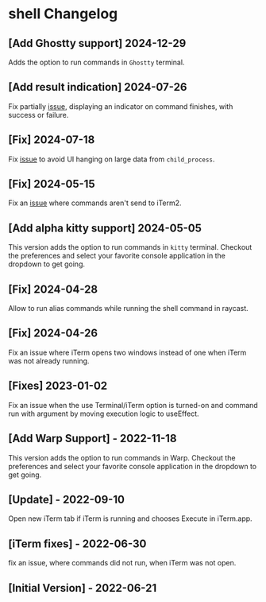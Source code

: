 # shell Changelog

## [Add Ghostty support] 2024-12-29

Adds the option to run commands in `Ghostty` terminal.

## [Add result indication] 2024-07-26
Fix partially [issue](https://github.com/raycast/extensions/issues/13496), displaying an indicator on command finishes, with success or failure.

## [Fix] 2024-07-18
Fix [issue](https://github.com/raycast/extensions/issues/13015) to avoid UI hanging on large data from `child_process`. 

## [Fix] 2024-05-15
Fix an [issue](https://github.com/raycast/extensions/issues/12350) where commands aren't send to iTerm2.


## [Add alpha kitty support] 2024-05-05
This version adds the option to run commands in `kitty` terminal. 
Checkout the preferences and select your favorite console application in the dropdown to get going.

## [Fix] 2024-04-28
Allow to run alias commands while running the shell command in raycast.


## [Fix] 2024-04-26
Fix an issue where iTerm opens two windows instead of one when iTerm was not already running.

## [Fixes] 2023-01-02
Fix an issue when the use Terminal/iTerm option is turned-on and command run with argument by moving execution logic to useEffect.

## [Add Warp Support] - 2022-11-18
This version adds the option to run commands in Warp. 
Checkout the preferences and select your favorite console application in the dropdown to get going.

## [Update] - 2022-09-10
Open new iTerm tab if iTerm is running and chooses Execute in iTerm.app.

## [iTerm fixes] - 2022-06-30
fix an issue, where commands did not run, when iTerm was not open.

## [Initial Version] - 2022-06-21
